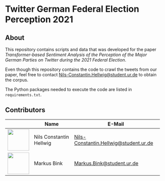 # Twitter German Federal Election Perception 2021


## About

This repository contains scripts and data that was developed for the paper  *Transformer-based Sentiment Analysis of the Perception of the Major German Parties on Twitter during the 2021 Federal Election*.

Even though this repository contains the code to crawl the tweets from our paper, feel free to contact Nils-Constantin.Hellwig@student.ur.de to obtain the corpus.

The Python packages needed to execute the code are listed in `requirements.txt`.

## Contributors

&nbsp;|Name|E-Mail
-------- |--------|--------
<img src="https://avatars2.githubusercontent.com/u/44339207?s=60&v=4" width="70">|Nils Constantin Hellwig|Nils-Constantin.Hellwig@student.ur.de
<img src="https://avatars.githubusercontent.com/u/12990702?v=4" width="70">|Markus Bink|Markus.Bink@student.ur.de

